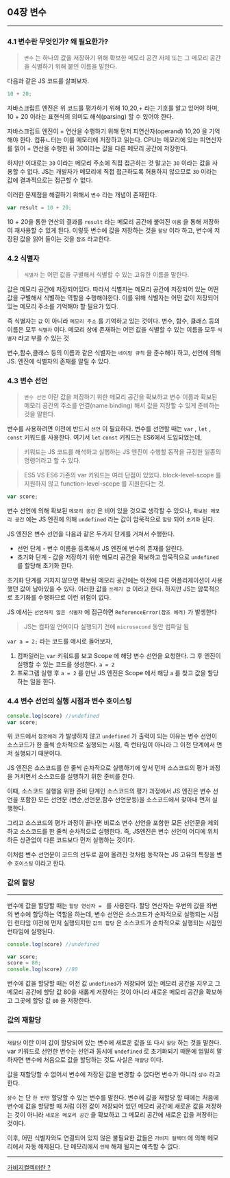 ## 04장 변수
---

### 4.1 변수란 무엇인가? 왜 필요한가?

> `변수` 는 하나의 값을 저장하기 위해 확보한 메모리 공간 자체 또는 그 메모리 공간을 식별하기 위해 붙인 이름을 말한다.

다음과 같은 JS 코드를 살펴보자.

```jsx
10 + 20;
```

자바스크립트 엔진은 위 코드를 평가하기 위해 10,20,+ 라는 기호를 알고 있어야 하며, 10 + 20 이라는 표현식의 의미도 해석(parsing) 할 수 있어야 한다.

자바스크립트 엔진이 + 연산을 수행하기 위해 먼저 피연산자(operand) 10,20 을 기억해야 한다. 컴퓨ㄴ터는 이를 메모리에 저장하고 읽는다. CPU는 메모리에 있는 피연산자를 읽어 + 연산을 수행한 뒤 30이라는 값을 다른 메모리 공간에 저장한다.

하지만 이대로는 `30` 이라는 메모리 주소에 직접 접근하는 것 말고는 `30` 이라는 값을 사용할 수 없다. JS는 개발자가 메모리에 직접 접근하도록 허용하지 않으므로 `30` 이라는 값에 결과적으로는 접근할 수 없다.

이러한 문제점을 해결하기 위해서 `변수` 라는 개념이 존재한다.

```jsx
var result = 10 + 20;
```

10 + 20을 통한 연산의 결과를 `result` 라는 메모리 공간에 붙여진 `이름` 을 통해 저장하여 재사용할 수 있게 된다. 이렇듯 변수에 값을 저장하는 것을 `할당` 이라 하고, 변수에 저장된 값을 읽어 들이는 것을 `참조` 라고한다.

### 4.2 식별자
> `식별자` 는 어떤 값을 구별해서 식별할 수 있는 고유한 이름을 말한다.

값은 메모리 공간에 저장되어있다. 따라서 식별자는 메모리 공간에 저장되어 있는 어떤 값을 구별해서 식별하는 역할을 수행해야한다. 이를 위해 식별자는 어떤 값이 저장되어 있는 메모리 주소를 기억해야 할 필요가 있다. 

즉 식별자는 `값` 이 아니라 `메모리 주소` 를 기억하고 있는 것이다. 변수, 함수, 클래스 등의 이름은 모두 `식별자` 이다. 메모리 상에 존재하는 어떤 값을 식별할 수 있는 이름을 모두 `식별자` 라고 부를 수 있는 것

변수,함수,클래스 등의 이름과 같은 식별자는 `네이밍 규칙` 을 준수해야 하고, 선언에 의해 JS. 엔진에 식별자의 존재를 알릴 수 있다.

### 4.3 변수 선언

> `변수 선언` 이란 값을 저장하기 위한 메모리 공간을 확보하고 변수 이름과 확보된 메모리 공간의 주소를 연결(name binding) 해서 값을 저장할 수 있게 준비하는 것을 말한다.

변수를 사용하려면 이전에 반드시 `선언` 이 필요하다. 변수를 선언할 때는 `var` , `let` , `const` 키워드를 사용한다. 여기서 `let` `const` 키워드는 ES6에서 도입되었는데, 

> 키워드는 JS 코드를 해석하고 실행하는 JS 엔진이 수행할 동작을 규정한 일종의 명령어라고 할 수 있다.

> ES5 VS ES6 기존의 var 키워드는 여러 단점이 있었다. block-level-scope 를 지원하지 않고 function-level-scope 를 지원한다는 것.

```jsx
var score;
```

변수 선언에 의해 확보된 `메모리 공간` 은 비어 있을 것으로 생각할 수 있으나, `확보된 메모리 공간` 에는 JS 엔진에 의해 `undefined` 라는 값이 암묵적으로 `할당` 되어 `초기화` 된다. 

JS 엔진은 변수 선언을 다음과 같은 두가지 단게를 거쳐서 수행한다.

* 선언 단계 - 변수 이름을 등록해서 JS 엔진에 변수의 존재를 알린다.
* 초기화 단계 - 값을 저장하기 위한 메모리 공간을 확보하고 암묵적으로 `undefined` 를 할당해 초기화 한다.

초기화 단계를 거치지 않으면 확보된 메모리 공간에는 이전에 다른 어플리케이션이 사용했던 값이 남아있을 수 있다. 이러한 값을 `쓰레기 값` 이라고 한다. 하지만 JS는 암묵적으로 초기화를 수행하므로 이런 위험이 없다.

JS 에서는 `선언하지 않은 식별자` 에 접근하면 `ReferenceError(참조 에러)` 가 발생한다

> JS는 컴파일 언어이다 실행되기 전에 `microsecond` 동안 컴파일 됨

`var a = 2;` 라는 코드를 예시로 들어보자, 

1. 컴파일러는 `var` 키워드를 보고 Scope 에 해당 변수 선언을 요청한다. 그 후 엔진이 실행할 수 있는 코드를 생성한다. `a = 2`
2. 프로그램 실행 후 `a = 2` 를 만난 JS 엔진은 Scope 에서 해당 `a` 를 찾고 값을 할당하는 일을 한다.

### 4.4 변수 선언의 실행 시점과 변수 호이스팅

```jsx
console.log(score) //undefined
var score;
```

위 코드에서 `참조에러` 가 발생하지 않고 `undefined` 가 출력이 되는 이유는 변수 선언이 소스코드가 한 줄씩 순차적으로 실행되는 시점, 즉 런타임이 아니라 그 이전 단계에서 먼저 실행되기 때문이다. 

JS 엔진은 소스코드를 한 줄씩 순차적으로 실행하기에 앞서 먼저 소스코드의 평가 과정을 거치면서 소스코드를 실행하기 위한 준비를 한다. 

이때, 소스코드 실행을 위한 준비 단계인 소스코드의 평가 과정에서 JS 엔진은 변수 선언을 포함한 모든 선언문 (변순,선언문,함수 선언문등)을 소스코드에서 찾아내 먼저 실행한다.

그리고 소스코드의 평가 과정이 끝나면 비로소 변수 선언을 포함한 모든 선언문을 제외하고 소스코드를 한 줄씩 순차적으로 실행한다. 즉, JS엔진은 변수 선언이 어디에 위치하든 상관없이 다른 코드보다 먼저 실행하는 것이다. 

이처럼 변수 선언문이 코드의 선두로 끌어 올려진 것처럼 동작하는 JS 고유의 특징을 변수 `호이스팅` 이라고 한다.

### 값의 할당
---

변수에 값을 할당할 때는 `할당 연산자 = ` 를 사용한다. 할당 연산자는 우변의 값을 좌변의 변수에 할당하는 역할을 하는데, 변수 선언은 소스코드가 순차적으로 실행되는 시점인 런타임 이전에 먼저 실행되지만 `값의 할당` 은 소스코드가 순차적으로 실행되는 시점인 런타임에 실행된다.

```jsx
console.log(score) //undefined

var score;
score = 80;
console.log(score) //80
```
변수에 값을 할당할 때는 이전 값 `undefined`가 저장되어 있는 메모리 공간을 지우고 그 메모리 공간에 할당 값 80을 새롭게 저장하는 것이 아니라 새로운 메모리 공간을 확보하고 그곳에 할당 값 `80` 을 저장한다.

### 값의 재할당
---
`재할당` 이란 이미 값이 할당되어 있는 변수에 새로운 값을 또 다시 `할당` 하는 것을 말한다. var 키워드로 선언한 변수는 선언과 동시에 `undefined` 로 초기화되기 때문에 엄밀히 말하자면 변수에 처음으로 값을 할당하는 것도 사실은 `재할당` 이다.

값을 재할당할 수 없어서 변수에 저장된 값을 변경할 수 없다면 변수가 아니라 `상수` 라고 한다.

`상수` 는 단 `한 번만` 할당할 수 있는 변수를 말한다. 변수에 값을 재할당 할 때에는 처음에 변수에 값을 할당할 때 처럼 이전 값이 저장되어 있던 메모리 공간에 새로운 값을 저장하는 것이 아니라 `새로운 메모리 공간` 을 확보하고 그 메모리 공간에 새로운 값을 저장하는 것이다. 

이후, 어떤 식별자와도 연결되어 있지 않은 불필요한 값들은 `가비지 컬렉터` 에 의해 메모리에서 자동 해제된다. 단 메모리에서 `언제` 해제 될지는 예측할 수 없다.

---
[가비지컬렉터란 ?](https://velog.io/@gawgjiug/%EA%B0%80%EB%B9%84%EC%A7%80-%EC%BB%AC%EB%A0%89%EC%85%98)
